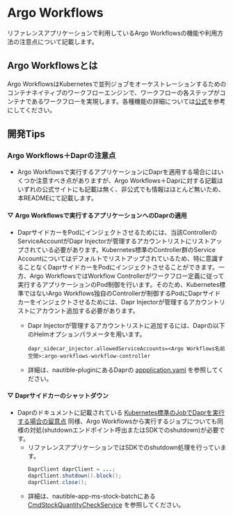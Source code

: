 # Argo Workflows
リファレンスアプリケーションで利用しているArgo Workflowsの機能や利用方法の注意点について記載します。

## Argo Workflowsとは
Argo WorkflowsはKubernetesで並列ジョブをオーケストレーションするためのコンテナネイティブのワークフローエンジンで、ワークフローの各ステップがコンテナであるワークフローを実現します。各種機能の詳細については[公式](https://argoproj.github.io/argo-workflows/)を参考にしてください。

## 開発Tips

### Argo Workflows＋Daprの注意点
- Argo Workflowsで実行するアプリケーションにDaprを適用する場合にはいくつか注意すべき点がありますが、Argo Workflows＋Daprに対する記載はいずれの公式サイトにも記載は無く、非公式でも情報はほとんど無いため、本READMEにて記載します。

#### ▽ Argo Workflowsで実行するアプリケーションへのDaprの適用
- DaprサイドカーをPodにインジェクトさせるためには、当該ControllerのServiceAccountがDapr Injectorが管理するアカウントリストにリストアップされている必要があります。Kubernetes標準のController群のService Accountについてはデフォルトでリストアップされているため、特に意識することなくDaprサイドカーをPodにインジェクトさせることができます。一方、Argo WorkflowsではWorkflow Controllerがワークフロー定義に従って実行するアプリケーションのPod制御を行います。そのため、Kubernetes標準ではないArgo Workflows独自のControllerが制御するPodにDaprサイドカーをインジェクトさせるためには、Dapr Injectorが管理するアカウントリストにアカウント追加する必要があります。
  - Dapr Injectorが管理するアカウントリストに追加するには、Daprの以下のHelmオプションパラメータを用います。
    ```properties
    dapr_sidecar_injector.allowedServiceAccounts=<Argo Workflows名前空間>:argo-workflows-workflow-controller
    ```

  - 詳細は、nautible-pluginにあるDaprの [appplication.yaml](https://github.com/nautible/nautible-plugin/blob/main/distributed-application/application.yaml) を参照してください。

#### ▽ Daprサイドカーのシャットダウン
- Daprのドキュメントに記載されている [Kubernetes標準のJobでDaprを実行する場合の留意点](https://docs.dapr.io/operations/hosting/kubernetes/kubernetes-job/) 同様、Argo Workflowsから実行するジョブについても同様の対処(shutdownエンドポイント呼出またはSDKでのshutdown)が必要です。
  - リファレンスアプリケーションではSDKでのshutdown処理を行っています。
    ```java
    DaprClient daprClient = ...;
    daprClient.shutdown().block();
    daprClient.close();
    ```
  - 詳細は、nautible-app-ms-stock-batchにある [CmdStockQuantityCheckService](https://github.com/nautible/nautible-app-ms-stock-batch/blob/main/nautible-app-ms-stock-batch-core/src/main/java/jp/co/ogis_ri/nautible/app/stock/batch/inbound/cmd/CmdStockQuantityCheckService.java) を参照してください。